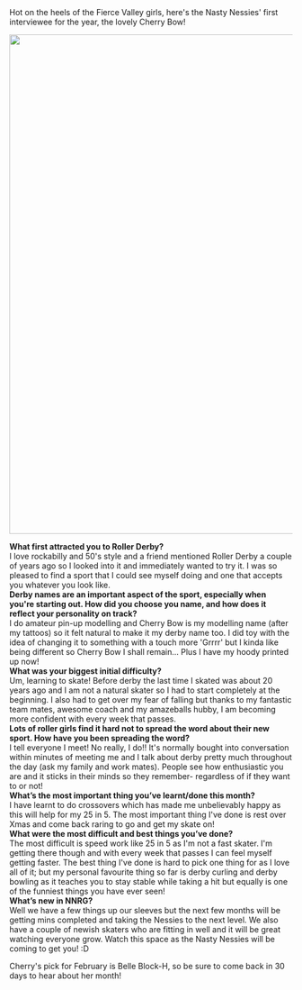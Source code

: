 <html><body><div>Hot on the heels of the Fierce Valley girls, here's the Nasty Nessies' first interviewee for the year, the lovely Cherry Bow!</div>
<div></div>
<div>

<a href="http://www.scottishrollerderbyblog.com/2012/01/cherry.jpg"><img class="size-full wp-image-809" title="cherry" src="http://www.scottishrollerderbyblog.com/2012/01/cherry.jpg" alt="" width="614" height="887"></a>

</div>
<div></div>
<div><strong>What first attracted you to Roller Derby?</strong></div>
I love rockabilly and 50's style and a friend mentioned Roller Derby a couple of years ago so I looked into it and immediately wanted to try it. I was so pleased to find a sport that I could see myself doing and one that accepts you whatever you look like.
<div><strong>Derby names are an important aspect of the sport, especially when you're starting out. How did you choose you name, and how does it reflect your personality on track?</strong></div>
I do amateur pin-up modelling and Cherry Bow is my modelling name (after my tattoos) so it felt natural to make it my derby name too. I did toy with the idea of changing it to something with a touch more 'Grrrr' but I kinda like being different so Cherry Bow I shall remain... Plus I have my hoody printed up now!
<div><strong>What was your biggest initial difficulty?</strong></div>
Um, learning to skate! Before derby the last time I skated was about 20 years ago and I am not a natural skater so I had to start completely at the beginning. I also had to get over my fear of falling but thanks to my fantastic team mates, awesome coach and my amazeballs hubby, I am becoming more confident with every week that passes.
<div><strong>Lots of roller girls find it hard not to spread the word about their new sport. How have you been spreading the word?</strong></div>
I tell everyone I meet! No really, I do!! It's normally bought into conversation within minutes of meeting me and I talk about derby pretty much throughout the day (ask my family and work mates). People see how enthusiastic you are and it sticks in their minds so they remember- regardless of if they want to or not!
<div><strong>What’s the most important thing you’ve learnt/done this month?</strong></div>
I have learnt to do crossovers which has made me unbelievably happy as this will help for my 25 in 5. The most important thing I've done is rest over Xmas and come back raring to go and get my skate on!
<div><strong>What were the most difficult and best things you’ve done?</strong></div>
The most difficult is speed work like 25 in 5 as I'm not a fast skater. I'm getting there though and with every week that passes I can feel myself getting faster. The best thing I've done is hard to pick one thing for as I love all of it; but my personal favourite thing so far is derby curling and derby bowling as it teaches you to stay stable while taking a hit but equally is one of the funniest things you have ever seen!
<div><strong>What’s new in NNRG?</strong></div>
Well we have a few things up our sleeves but the next few months will be getting mins completed and taking the Nessies to the next level. We also have a couple of newish skaters who are fitting in well and it will be great watching everyone grow. Watch this space as the Nasty Nessies will be coming to get you! :D

Cherry's pick for February is Belle Block-H, so be sure to come back in 30 days to hear about her month!</body></html>
